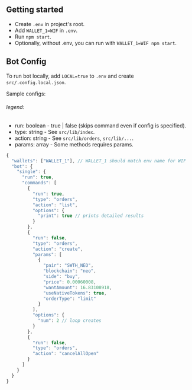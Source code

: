 ## Getting started

- Create `.env` in project's root.
- Add `WALLET_1=WIF` in `.env`.
- Run `npm start`.
- Optionally, without .env, you can run with `WALLET_1=WIF npm start`.

## Bot Config

To run bot locally, add `LOCAL=true` to `.env` and create `src/.config.local.json`.

Sample configs:

###### legend:
- run: boolean - true | false (skips command even if config is specified).
- type: string - See `src/lib/index`.
- action: string - See `src/lib/orders`, `src/lib/...`.
- params: array - Some methods requires params.

```js
{
  "wallets": ["WALLET_1"], // WALLET_1 should match env name for WIF
  "bot": {
    "single": {
      "run": true,
      "commands": [
        {
          "run": true,
          "type": "orders",
          "action": "list",
          "options": {
            "print": true // prints detailed results
          }
        },
        {
          "run": false,
          "type": "orders",
          "action": "create",
          "params": [
            {
              "pair": "SWTH_NEO",
              "blockchain": "neo",
              "side": "buy",
              "price": 0.00060008,
              "wantAmount": 16.83108918,
              "useNativeTokens": true,
              "orderType": "limit"
            }
          ],
          "options": {
            "num": 2 // loop creates
          }
        },
        {
          "run": false,
          "type": "orders",
          "action": "cancelAllOpen"
        }
      ]
    }
  }
}
```
